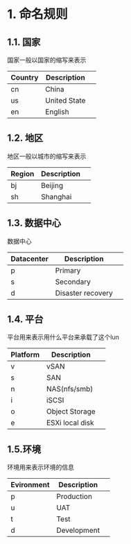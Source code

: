 # 1. 命名规则

## 1.1. 国家

国家一般以国家的缩写来表示

| Country | Description  |      |
| ------- | ------------ | ---- |
| cn      | China        |      |
| us      | United State |      |
| en      | English      |      |

## 1.2. 地区

地区一般以城市的缩写来表示

| Region | Description |      |
| ------ | ----------- | ---- |
| bj     | Beijing     |      |
| sh     | Shanghai    |      |

## 1.3. 数据中心

数据中心

| Datacenter | Description       |      |
| ---------- | ----------------- | ---- |
| p          | Primary           |      |
| s          | Secondary         |      |
| d          | Disaster recovery |      |

## 1.4. 平台

平台用来表示用什么平台来承载了这个lun

| Platform | Description     |      |
| -------- | --------------- | ---- |
| v        | vSAN            |      |
| s        | SAN             |      |
| n        | NAS(nfs/smb)    |      |
| i        | iSCSI           |      |
| o        | Object Storage  |      |
| e        | ESXi local disk |      |

## 1.5.环境

环境用来表示环境的信息

| Evironment | Description |      |
| ---------- | ----------- | ---- |
| p          | Production  |      |
| u          | UAT         |      |
| t          | Test        |      |
| d          | Development |      |

